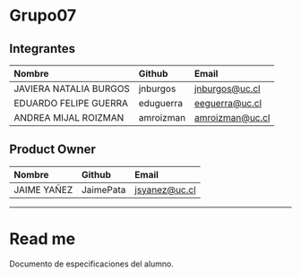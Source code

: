 # Grupo07

## Integrantes

| Nombre | Github | Email |
| :----- | :----- | :------- |
| JAVIERA NATALIA BURGOS | jnburgos | jnburgos@uc.cl |
| EDUARDO FELIPE GUERRA | eduguerra | eeguerra@uc.cl |
| ANDREA MIJAL ROIZMAN | amroizman | amroizman@uc.cl |

## Product Owner
| Nombre | Github | Email |
| :----- | :----- | :------- |
| JAIME YAÑEZ | JaimePata | jsyanez@uc.cl  |

________________________

# Read me

Documento de especificaciones del alumno.
